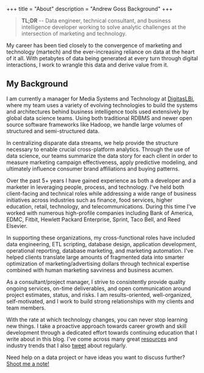 +++
title = "About"
description = "Andrew Goss Background"
+++
> <b>TL;DR</b> -- Data engineer, technical consultant, and business intelligence developer working to solve analytic challenges at the intersection of marketing and technology.

My career has been tied closely to the convergence of marketing and technology (martech) and the ever-increasing reliance on data at the heart of it all. With petabytes of data being generated at every turn through digital interactions, I work to wrangle this data and derive value from it.

## My Background

I am currently a manager for Media Systems and Technology at <a href="http://www.digitaslbi.com/us" target="_blank">DigitasLBi</a>, where my team uses a variety of evolving technologies to build the systems and architectures behind business intelligence tools used extensively by global data science teams. Using both traditional RDBMS and newer open source software frameworks like Hadoop, we handle large volumes of structured and semi-structured data. 

In centralizing disparate data streams, we help provide the structure necessary to enable crucial cross-platform analytics. Through the use of data science, our teams summarize the data story for each client in order to measure marketing campaign effectiveness, apply predictive modeling, and ultimately influence consumer brand affiliations and buying patterns.

Over the past 5+ years I have gained experience as both a developer and a marketer in leveraging people, process, and technology. I've held both client-facing and technical roles while addressing a wide range of business initiatives across industries such as finance, food services, higher education, retail, technology, and telecommunications. During this time I've worked with numerous high-profile companies including Bank of America, EDMC, Fitbit, Hewlett Packard Enterprise, Sprint, Taco Bell, and Reed Elsevier.

In supporting these organizations, my cross-functional roles have included data engineering, ETL scripting, database design, application development, operational reporting, database marketing, and marketing automation. I've helped clients translate large amounts of fragmented data into smarter optimization of marketing/advertising dollars through technical expertise combined with human marketing savviness and business acumen. 

As a consultant/project manager, I strive to consistently provide quality ongoing services, on-time deliverables, and open communication around project estimates, status, and risks. I am results-oriented, well-organized, self-motivated, and I work to build strong relationships with my clients and team members.

With the rate at which technology changes, you can never stop learning new things. I take a proactive approach towards career growth and skill development through a dedicated effort towards continuing education that I write about in this blog. I've come across many great <a href="/resources">resources</a> and industry trends that I also <a href="https://twitter.com/andrewrgoss" target="_blank">tweet</a> about regularly.

Need help on a data project or have ideas you want to discuss further? <a href="mailto:andrewrgoss@gmail.com">Shoot me a note!</a>